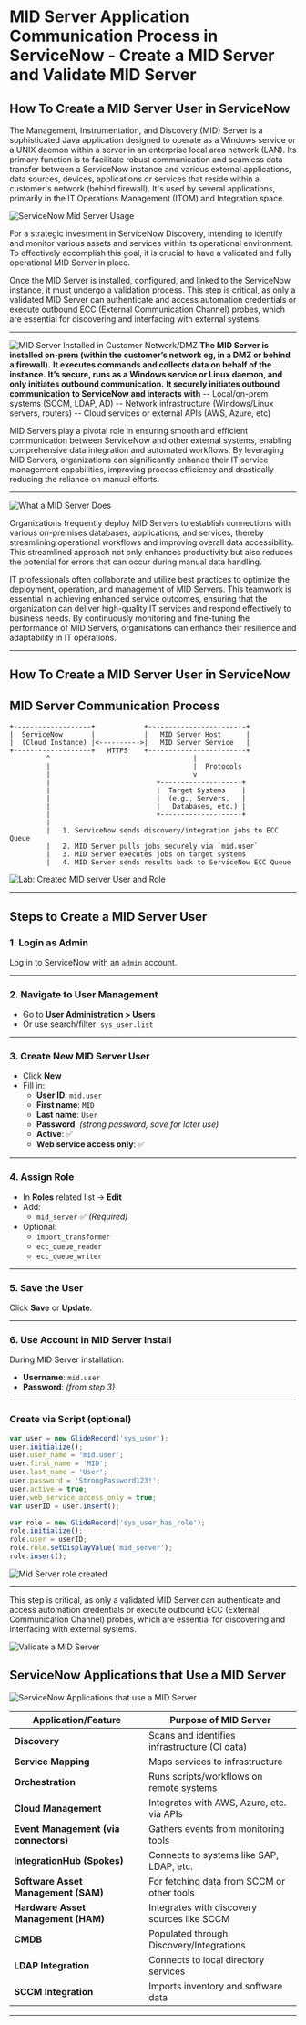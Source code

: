 
# MID Server Application Communication Process in ServiceNow - Create a MID Server and Validate MID Server
## How To Create a MID Server User in ServiceNow

The Management, Instrumentation, and Discovery (MID) Server is a sophisticated Java application designed to operate as a Windows service or a UNIX daemon within a server in an enterprise local area network (LAN). Its primary function is to facilitate robust communication and seamless data transfer between a ServiceNow instance and various external applications, data sources, devices, applications or services that reside within a customer's network (behind firewall). It's used by several applications, primarily in the IT Operations Management (ITOM) and Integration space.

![ServiceNow Mid Server Usage]()

For a strategic investment in ServiceNow Discovery, intending to identify and monitor various assets and services within its operational environment. To effectively accomplish this goal, it is crucial to have a validated and fully operational MID Server in place.

Once the MID Server is installed, configured, and linked to the ServiceNow instance, it must undergo a validation process. This step is critical, as only a validated MID Server can authenticate and access automation credentials or execute outbound ECC (External Communication Channel) probes, which are essential for discovering and interfacing with external systems.

---

![MID Server Installed in Customer Network/DMZ]()
**The MID Server is installed on-prem (within the customer’s network eg, in a DMZ or behind a firewall).**
**It executes commands and collects data on behalf of the instance.**
**It’s secure, runs as a Windows service or Linux daemon, and only initiates outbound communication.**
**It securely initiates outbound communication to ServiceNow and interacts with**
         -- Local/on-prem systems (SCCM, LDAP, AD)
         -- Network infrastructure (Windows/Linux servers, routers)
         -- Cloud services or external APIs (AWS, Azure, etc)


MID Servers play a pivotal role in ensuring smooth and efficient communication between ServiceNow and other external systems, enabling comprehensive data integration and automated workflows. By leveraging MID Servers, organizations can significantly enhance their IT service management capabilities, improving process efficiency and drastically reducing the reliance on manual efforts.

---
![What a MID Server Does]()

Organizations frequently deploy MID Servers to establish connections with various on-premises databases, applications, and services, thereby streamlining operational workflows and improving overall data accessibility. This streamlined approach not only enhances productivity but also reduces the potential for errors that can occur during manual data handling.

IT professionals often collaborate and utilize best practices to optimize the deployment, operation, and management of MID Servers. This teamwork is essential in achieving enhanced service outcomes, ensuring that the organization can deliver high-quality IT services and respond effectively to business needs. By continuously monitoring and fine-tuning the performance of MID Servers, organisations can enhance their resilience and adaptability in IT operations.

---
## How To Create a MID Server User in ServiceNow

## MID Server Communication Process 

```plaintext
+-------------------+            +------------------------+
|  ServiceNow       |            |   MID Server Host      |
|  (Cloud Instance) |<---------->|   MID Server Service   |
+-------------------+   HTTPS    +------------------------+
         ^                                   |
         |                                   |  Protocols
         |                                   v
         |                          +--------------------+
         |                          |  Target Systems    |
         |                          |  (e.g., Servers,   |
         |                          |   Databases, etc.) |
         |                          +--------------------+
         |
         |   1. ServiceNow sends discovery/integration jobs to ECC Queue
         |   2. MID Server pulls jobs securely via `mid.user`
         |   3. MID Server executes jobs on target systems
         |   4. MID Server sends results back to ServiceNow ECC Queue

```


![Lab: Created MID server User and Role]()

---

## Steps to Create a MID Server User

### 1. Login as Admin
Log in to ServiceNow with an `admin` account.

---

### 2. Navigate to User Management
- Go to **User Administration > Users**  
- Or use search/filter: `sys_user.list`

---

### 3. Create New MID Server User
- Click **New**
- Fill in:
  - **User ID**: `mid.user`
  - **First name**: `MID`
  - **Last name**: `User`
  - **Password**: *(strong password, save for later use)*
  - **Active**: ✅
  - **Web service access only**: ✅

---

### 4. Assign Role
- In **Roles** related list → **Edit**
- Add:
  - `mid_server` ✅ *(Required)*
- Optional:
  - `import_transformer`
  - `ecc_queue_reader`
  - `ecc_queue_writer`

---

### 5. Save the User
Click **Save** or **Update**.

---

### 6. Use Account in MID Server Install
During MID Server installation:
- **Username**: `mid.user`
- **Password**: *(from step 3)*

---

###  Create via Script (optional)

```javascript
var user = new GlideRecord('sys_user');
user.initialize();
user.user_name = 'mid.user';
user.first_name = 'MID';
user.last_name = 'User';
user.password = 'StrongPassword123!';
user.active = true;
user.web_service_access_only = true;
var userID = user.insert();

var role = new GlideRecord('sys_user_has_role');
role.initialize();
role.user = userID;
role.role.setDisplayValue('mid_server');
role.insert();

```

![Mid Server role created]()

---

This step is critical, as only a validated MID Server can authenticate and access automation credentials or execute outbound ECC (External Communication Channel) probes, which are essential for discovering and interfacing with external systems.

![Validate a MID Server]()


## ServiceNow Applications that Use a MID Server

![ServiceNow Applications that use a MID Server]()

| Application/Feature                   | Purpose of MID Server                         |
| ------------------------------------- | --------------------------------------------- |
| **Discovery**                         | Scans and identifies infrastructure (CI data) |
| **Service Mapping**                   | Maps services to infrastructure               |
| **Orchestration**                     | Runs scripts/workflows on remote systems      |
| **Cloud Management**                  | Integrates with AWS, Azure, etc. via APIs     |
| **Event Management (via connectors)** | Gathers events from monitoring tools          |
| **IntegrationHub (Spokes)**           | Connects to systems like SAP, LDAP, etc.      |
| **Software Asset Management (SAM)**   | For fetching data from SCCM or other tools    |
| **Hardware Asset Management (HAM)**   | Integrates with discovery sources like SCCM   |
| **CMDB**                              | Populated through Discovery/Integrations      |
| **LDAP Integration**                  | Connects to local directory services          |
| **SCCM Integration**                  | Imports inventory and software data           |


---









